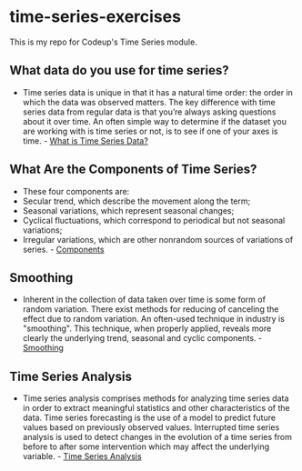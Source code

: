 # time-series-exercises
This is my repo for Codeup's Time Series module.

## What data do you use for time series? 
- Time series data is unique in that it has a natural time order: the order in which the data was observed matters. The key difference with time series data from regular data is that you’re always asking questions about it over time. An often simple way to determine if the dataset you are working with is time series or not, is to see if one of your axes is time. - [What is Time Series Data?](https://www.influxdata.com/what-is-time-series-data/)

## What Are the Components of Time Series?
- These four components are:
- Secular trend, which describe the movement along the term;
- Seasonal variations, which represent seasonal changes;
- Cyclical fluctuations, which correspond to periodical but not seasonal variations;
- Irregular variations, which are other nonrandom sources of variations of series. - [Components](https://link.springer.com/referenceworkentry/10.1007%2F978-0-387-32833-1_401)

## Smoothing
- Inherent in the collection of data taken over time is some form of random variation. There exist methods for reducing of canceling the effect due to random variation. An often-used technique in industry is "smoothing". This technique, when properly applied, reveals more clearly the underlying trend, seasonal and cyclic components. - [Smoothing](https://www.itl.nist.gov/div898/handbook/pmc/section4/pmc42.htm)

## Time Series Analysis
- Time series analysis comprises methods for analyzing time series data in order to extract meaningful statistics and other characteristics of the data. Time series forecasting is the use of a model to predict future values based on previously observed values. Interrupted time series analysis is used to detect changes in the evolution of a time series from before to after some intervention which may affect the underlying variable. - [Time Series Analysis](https://en.wikipedia.org/wiki/Time_series)
